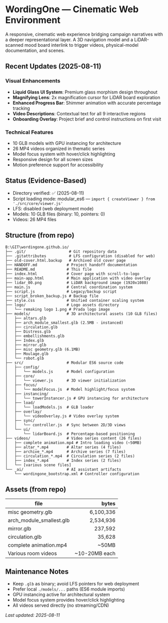# WordingOne — Cinematic Web Environment

A responsive, cinematic web experience bridging campaign narratives with a deeper representational layer. A 3D navigation model and a LiDAR-scanned mood board interlink to trigger videos, physical-model documentation, and scenes.

## Recent Updates (2025-08-11)

### Visual Enhancements
- **Liquid Glass UI System**: Premium glass morphism design throughout
- **Magnifying Lens**: 2x magnification cursor for LiDAR board exploration
- **Enhanced Progress Bar**: Shimmer animation with accurate percentage tracking
- **Video Descriptions**: Contextual text for all 9 interactive regions
- **Onboarding Overlay**: Project brief and control instructions on first visit

### Technical Features
- 10 GLB models with GPU instancing for architecture
- 26 MP4 videos organized in thematic series
- Model focus system with hover/click highlighting
- Responsive design for all screen sizes
- Motion preference support for accessibility

## Status (Evidence-Based)
- Directory verified: ✅ (2025-08-11)
- Script loading mode: modular_es6 — `import { createViewer } from './src/core/viewer.js'`
- LFS: disabled (web deployment mode)
- Models: 10 GLB files (binary: 10, pointers: 0)
- Videos: 26 MP4 files

## Structure (from repo)
```
B:\GIT\wordingone.github.io/
├── .git/                   # Git repository data
├── .gitattributes          # LFS configuration (disabled for web)
├── old-cover.html.backup   # Archived old cover page
├── HANDOFF.md             # Project handoff documentation
├── README.md              # This file
├── index.html             # Cover page with scroll-to-logo
├── main-app.html          # Main application with video overlay
├── lidar_00.png           # LiDAR background image (1920x1080)
├── main.js                # Central coordination system
├── script.js              # Legacy/backup script
├── script_broken_backup.js # Backup file
├── style.css              # Unified container scaling system
├── logo/                  # Logo assets directory
│   └── remaking logo 1.png # Prada logo image
├── models/                # 3D architectural assets (10 GLB files)
│   ├── altars.glb
│   ├── arch_module_smallest.glb (2.5MB - instanced)
│   ├── circulation.glb
│   ├── Distress.glb
│   ├── embellishments.glb
│   ├── Index.glb
│   ├── mirror.glb
│   ├── misc geometry.glb (6.1MB)
│   ├── Moulage.glb
│   └── robot.glb
├── src/                   # Modular ES6 source code
│   ├── config/
│   │   └── models.js      # Model configuration
│   ├── core/
│   │   └── viewer.js      # 3D viewer initialization
│   ├── focus/
│   │   └── modelFocus.js  # Model highlight/focus system
│   ├── instancing/
│   │   └── towerInstancer.js # GPU instancing for architecture
│   ├── load/
│   │   └── loadModels.js  # GLB loader
│   ├── overlay/
│   │   └── videoOverlay.js # Video overlay system
│   ├── sync/
│   │   └── controller.js  # Sync between 2D/3D views
│   └── ui/
│       └── lidarBoard.js  # Percentage-based positioning
├── videos/                # Video series content (26 files)
│   ├── complete animation.mp4 # Intro loading video (~50MB)
│   ├── altar_*.mp4        # Altar series (4 files)
│   ├── archive_*.mp4      # Archive series (7 files)
│   ├── circulation_*.mp4  # Circulation series (2 files)
│   ├── index_*.mp4        # Index series (2 files)
│   └── [various scene files]
└── _ai/                   # AI assistant artifacts
    └── wordingone_bootstrap.xml # Controller configuration
```

## Assets (from repo)
| file | bytes |
|------|------:|
| misc geometry.glb | 6,100,336 |
| arch_module_smallest.glb | 2,534,936 |
| mirror.glb | 237,592 |
| circulation.glb | 35,628 |
| complete animation.mp4 | ~50MB |
| Various room videos | ~10-20MB each |

## Maintenance Notes
- Keep `.glb` as binary; avoid LFS pointers for web deployment
- Prefer local `./models/...` paths (ES6 module imports)
- GPU instancing active for architectural system
- Model focus system provides hover/click highlighting
- All videos served directly (no streaming/CDN)

_Last updated: 2025-08-11_
<!-- Force GitHub Pages rebuild to clear custom domain cache -->

